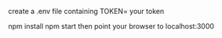 create a .env file containing TOKEN= your token

npm install
npm start then point your browser to localhost:3000
